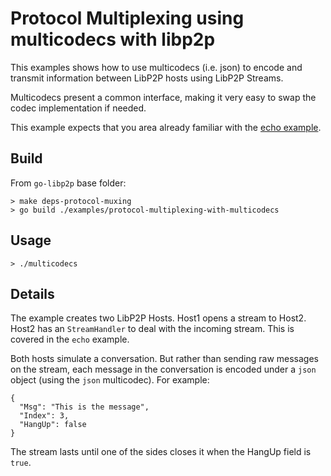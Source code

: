 # Protocol Multiplexing using multicodecs with libp2p

This examples shows how to use multicodecs (i.e. json) to encode and transmit information between LibP2P hosts using LibP2P Streams.

Multicodecs present a common interface, making it very easy to swap the codec implementation if needed.

This example expects that you area already familiar with the [echo example](https://github.com/libp2p/go-libp2p/tree/master/examples/echo).

## Build

From `go-libp2p` base folder:

```
> make deps-protocol-muxing
> go build ./examples/protocol-multiplexing-with-multicodecs
```

## Usage

```
> ./multicodecs

```

## Details

The example creates two LibP2P Hosts. Host1 opens a stream to Host2. Host2 has an `StreamHandler` to deal with the incoming stream. This is covered in the `echo` example.

Both hosts simulate a conversation. But rather than sending raw messages on the stream, each message in the conversation is encoded under a `json` object (using the `json` multicodec). For example:

```
{
  "Msg": "This is the message",
  "Index": 3,
  "HangUp": false
}
```

The stream lasts until one of the sides closes it when the HangUp field is `true`.
